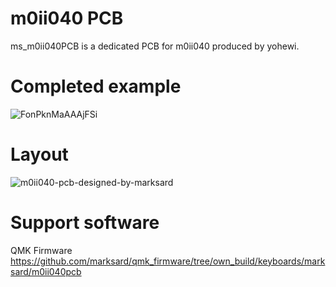 # m0ii040 PCB

ms_m0ii040PCB is a dedicated PCB for m0ii040 produced by yohewi.

# Completed example
![FonPknMaAAAjFSi](https://user-images.githubusercontent.com/38324387/223320590-b9968f6c-f968-45e6-b936-463314d307b8.jpg)

# Layout
![m0ii040-pcb-designed-by-marksard](https://user-images.githubusercontent.com/38324387/223320599-e502a1db-77ee-4cde-9f8f-6642ad2e68d1.png)

# Support software

QMK Firmware  
https://github.com/marksard/qmk_firmware/tree/own_build/keyboards/marksard/m0ii040pcb
